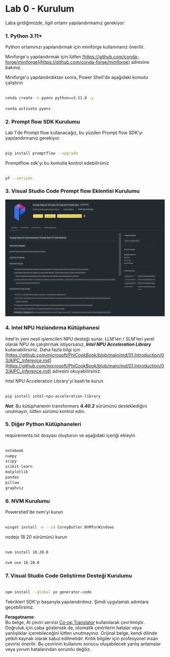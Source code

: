 <!--
CO_OP_TRANSLATOR_METADATA:
{
  "original_hash": "a4ef39027902e82f2c33d568d2a2259a",
  "translation_date": "2025-07-17T03:50:20+00:00",
  "source_file": "md/02.Application/02.Code/Phi3/VSCodeExt/HOL/AIPC/01.Installations.md",
  "language_code": "tr"
}
-->
# **Lab 0 - Kurulum**

Laba girdiğimizde, ilgili ortamı yapılandırmamız gerekiyor:


### **1. Python 3.11+**

Python ortamınızı yapılandırmak için miniforge kullanmanız önerilir.

Miniforge'u yapılandırmak için lütfen [https://github.com/conda-forge/miniforge](https://github.com/conda-forge/miniforge) adresine bakınız.

Miniforge'u yapılandırdıktan sonra, Power Shell'de aşağıdaki komutu çalıştırın

```bash

conda create -n pyenv python==3.11.8 -y

conda activate pyenv

```


### **2. Prompt flow SDK Kurulumu**

Lab 1'de Prompt flow kullanacağız, bu yüzden Prompt flow SDK'yı yapılandırmanız gerekiyor.

```bash

pip install promptflow --upgrade

```

Promptflow sdk'yı bu komutla kontrol edebilirsiniz


```bash

pf --version

```

### **3. Visual Studio Code Prompt flow Eklentisi Kurulumu**

![pf](../../../../../../../../../translated_images/pf_ext.8cf76b5846e9b8562b0dd276004237b3ff3797066b9f912d39c0ae6c88b35878.tr.png)


### **4. Intel NPU Hızlandırma Kütüphanesi**

Intel'in yeni nesil işlemcileri NPU desteği sunar. LLM'leri / SLM'leri yerel olarak NPU ile çalıştırmak istiyorsanız, ***Intel NPU Acceleration Library*** kullanabilirsiniz. Daha fazla bilgi için [https://github.com/microsoft/PhiCookBook/blob/main/md/01.Introduction/03/AIPC_Inference.md](https://github.com/microsoft/PhiCookBook/blob/main/md/01.Introduction/03/AIPC_Inference.md) adresini okuyabilirsiniz.

Intel NPU Acceleration Library'yi bash'te kurun


```bash

pip install intel-npu-acceleration-library

```

***Not***: Bu kütüphanenin transformers ***4.40.2*** sürümünü desteklediğini unutmayın, lütfen sürümü kontrol edin.


### **5. Diğer Python Kütüphaneleri**

requirements.txt dosyası oluşturun ve aşağıdaki içeriği ekleyin

```txt

notebook
numpy 
scipy 
scikit-learn 
matplotlib 
pandas 
pillow 
graphviz

```


### **6. NVM Kurulumu**

Powershell'de nvm'yi kurun


```bash

winget install -e --id CoreyButler.NVMforWindows

```

nodejs 18.20 sürümünü kurun


```bash

nvm install 18.20.0

nvm use 18.20.0

```

### **7. Visual Studio Code Geliştirme Desteği Kurulumu**


```bash

npm install --global yo generator-code

```

Tebrikler! SDK'yı başarıyla yapılandırdınız. Şimdi uygulamalı adımlara geçebilirsiniz.

**Feragatname**:  
Bu belge, AI çeviri servisi [Co-op Translator](https://github.com/Azure/co-op-translator) kullanılarak çevrilmiştir. Doğruluk için çaba göstersek de, otomatik çevirilerin hatalar veya yanlışlıklar içerebileceğini lütfen unutmayınız. Orijinal belge, kendi dilinde yetkili kaynak olarak kabul edilmelidir. Kritik bilgiler için profesyonel insan çevirisi önerilir. Bu çevirinin kullanımı sonucu oluşabilecek yanlış anlamalar veya yorum hatalarından sorumlu değiliz.